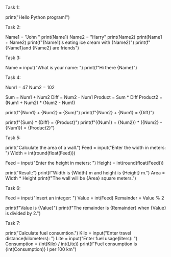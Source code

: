 Task 1:

print("Hello Python program!")

Task 2:

Name1 = "John "
print(Name1)
Name2 = "Harry"
print(Name2)
print(Name1 + Name2)
print(f"{Name1}is eating ice cream with {Name2}")
print(f"{Name1}and {Name2} are friends") 

Task 3:

Name = input("What is your name: ")
print(f"Hi there {Name}")

Task 4:

Num1 = 47
Num2 = 102

Sum = Num1 + Num2
Diff = Num2 - Num1
Product = Sum * Diff
Product2 = (Num1 + Num2) * (Num2 - Num1)

print(f"{Num1} + {Num2} = {Sum}")
print(f"{Num2} + {Num1} = {Diff}")

print(f"{Sum} * {Diff} = {Product}")
print(f"({Num1} + {Num2}) * ({Num2} - {Num1}) = {Product2}")

Task 5:

print("Calculate the area of a wall.")
Feed = input("Enter the width in meters: ")
Width = int(round(float(Feed)))

Feed = input("Enter the height in meters: ")
Height = int(round(float(Feed)))

print("Result:")
print(f"Width is {Width} m and height is {Height} m.")
Area = Width * Height
print(f"The wall will be {Area} square meters.")

Task 6:

Feed = input("Insert an integer: ")
Value = int(Feed)
Remainder = Value % 2

print(f"Value is {Value}")
print(f"The remainder is {Remainder} when {Value} is divided by 2.")

Task 7:

print("Calculate fuel consumtion.")
Kilo = input("Enter travel distance(kilometers): ")
Lite = input("Enter fuel usage(liters): ")
Consumption = (int(Kilo) / int(Lite))
print(f"Fuel consumption is {int(Consumption)} l per 100 km")
